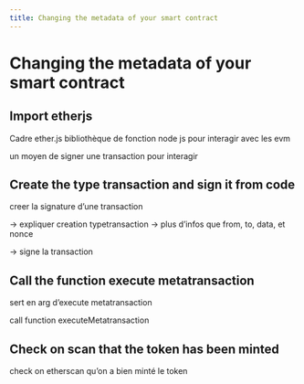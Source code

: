 ```yaml
---
title: Changing the metadata of your smart contract
---
```


# Changing the metadata of your smart contract

## Import etherjs

Cadre ether.js bibliothèque de fonction node js pour interagir avec les evm

un moyen de signer une transaction pour interagir

## Create the type transaction and sign it from code

creer la signature d’une transaction

→ expliquer creation typetransaction → plus d’infos que from, to, data, et nonce

→ signe la transaction

## Call the function execute metatransaction

sert en arg d’execute metatransaction

call function executeMetatransaction

## Check on scan that the token has been minted 
check on etherscan qu’on a bien minté le token
